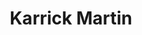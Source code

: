 ---
title: Karrick Martin
name: Karrick Martin
name-sort: Martin, Karrick
totals:
- event: Brier
  games: 41
  wins: 24
  losses: 17
  inturn-total: 560
  inturn-percent: 90
  outturn-total: 157
  outturn-percent: 84
  draw-total: 622
  draw-percent: 90
  takeout-total: 95
  takeout-percent: 80
  shots-total: 717
  shots-percent: 89
- event: Trials (Men)
  games: 8
  wins: 4
  losses: 4
  inturn-total: 142
  inturn-percent: 87
  outturn-total: 19
  outturn-percent: 83
  draw-total: 136
  draw-percent: 88
  takeout-total: 25
  takeout-percent: 77
  shots-total: 161
  shots-percent: 86
years:
- year: 2013
  event: Brier
  team: AB
  position: Lead
  games: 2
  wins: 1
  losses: 1
  inturn-total: 1
  inturn-percent: 100
  outturn-total: 7
  outturn-percent: 82
  draw-total: 6
  draw-percent: 83
  takeout-total: 2
  takeout-percent: 88
  shots-total: 8
  shots-percent: 84
- year: 2017
  event: Brier
  team: AB
  position: Lead
  games: 11
  wins: 3
  losses: 8
  inturn-total: 137
  inturn-percent: 88
  outturn-total: 61
  outturn-percent: 83
  draw-total: 180
  draw-percent: 88
  takeout-total: 18
  takeout-percent: 72
  shots-total: 198
  shots-percent: 87
- year: 2018
  event: Brier
  team: AB
  position: Lead
  games: 14
  wins: 10
  losses: 4
  inturn-total: 206
  inturn-percent: 89
  outturn-total: 53
  outturn-percent: 86
  draw-total: 220
  draw-percent: 89
  takeout-total: 39
  takeout-percent: 86
  shots-total: 259
  shots-percent: 89
- year: 2019
  event: Brier
  team: WC
  position: Lead
  games: 14
  wins: 10
  losses: 4
  inturn-total: 216
  inturn-percent: 92
  outturn-total: 36
  outturn-percent: 82
  draw-total: 216
  draw-percent: 93
  takeout-total: 36
  takeout-percent: 76
  shots-total: 252
  shots-percent: 91
- year: 2017
  event: Trials (Men)
  team: Bott
  position: Lead
  games: 8
  wins: 4
  losses: 4
  inturn-total: 142
  inturn-percent: 87
  outturn-total: 19
  outturn-percent: 83
  draw-total: 136
  draw-percent: 88
  takeout-total: 25
  takeout-percent: 77
  shots-total: 161
  shots-percent: 86
vs:
- Abel, Clinton
- Appelman, Tom
- Beuk, Jonathan
- Boland, Adam
- Borden, Robert
- Brannen, Jamie
- Breckon, Graham
- Burgess, Steve
- Camm, Mathew
- Carmody, Anson
- Carruthers, Reid
- Casey, Adam
- Chadwick, Scott
- Chorostkowski, Brad
- Cotter, Jim
- Crete, Martin
- Crowell, Phil
- Doherty, Robert
- Dunstone, Matthew
- Epping, John
- Fecteau, Steve
- Fitzner-LeBlanc, Ian
- Flasch, Colton
- Flemming, Paul
- Ford, Chris
- Forget, Wes
- Fry, Ryan
- Gallant, Brett
- Geall, Sean
- Griffith, Ty
- Gushue, Brad
- Harnden, E.J.
- Harnden, Ryan
- Hart, Richard
- Hebert, Ben
- Hodgson, Colin
- Horgan, Tanner
- Howard, Glenn
- Howard, Scott
- Hunt, Matthew
- Jacobs, Brad
- Janssen, Patrick
- Jewer, Keith
- Jones, Scott
- Kennedy, Marc
- Kennedy, Mike
- Kidby, Dustin
- Koe, Jamie
- Koe, Kevin
- Laing, Brent
- Laycock, Steve
- LeCocq, Marc
- Lemay, Philippe
- Likely, John
- March, Tim
- Marsh, Dan
- Marsh, Kevin
- Mathers, David
- McDonald, Scott
- McEwen, Mike
- Meachem, Shaun Myles
- Menard, Jean-Michel
- Menard, Philippe
- Mittelstadt, Kelly
- Morris, John
- Moskowy, Braeden
- Murphy, Jamie
- Muyres, Dallan
- Muyres, Kirk
- Nabuurs, Matt
- Nerpin, Andrew
- Neufeld, B.J.
- Neufeld, Denni
- Nichols, Mark
- Pinder, Jordan
- Rach, Dave
- Richard, Jeff
- Saccary, Scott
- Samagalski, Derek
- Sawatsky, Rick
- Schille, Chris
- Schneider, Catlin
- Scoffin, Thomas
- Scoffin, Wade
- Skauge, Greg
- Smallwood, Robert
- Smith, Greg
- Smith, Kent
- Solberg, Jonathon
- Stapleton, Connor
- Sylvain, Eric
- Symonds, Andrew
- Taylor, Andrew
- Walker, Geoff
- Withycombe, Ian
- Wood, Brad
- Wozniak, Matt
- Griffith, Tyrel
---